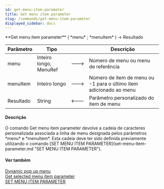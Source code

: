 ```yaml
---
id: get-menu-item-parameter
title: Get menu item parameter
slug: /commands/get-menu-item-parameter
displayed_sidebar: docs
---
```


<!--REF #_command_.Get menu item parameter.Syntax-->**Get menu item parameter** ( *menu* ; *menuItem* ) -> Resultado<!-- END REF-->
<!--REF #_command_.Get menu item parameter.Params-->
| Parâmetro | Tipo |  | Descrição |
| --- | --- | --- | --- |
| menu | Inteiro longo, MenuRef | &#x1F852; | Número de menu ou menu de referência |
| menuItem | Inteiro longo | &#x1F852; | Número de item de menu ou -1 para o último item adicionado ao menu |
| Resultado | String | &#x1F850; | Parâmetro personalizado do item de menu |

<!-- END REF-->

#### Descrição 

<!--REF #_command_.Get menu item parameter.Summary-->O comando Get menu item parameter devolve a cadeia de caracteres personalizada associada a linha de menu designada pelos parâmetros *menu* e *menuItem*.<!-- END REF--> Esta cadeia deve ter sido definida previamente utilizando o comando [SET MENU ITEM PARAMETER](set-menu-item-parameter.md "SET MENU ITEM PARAMETER").

#### Ver também 

[Dynamic pop up menu](dynamic-pop-up-menu.md)  
[Get selected menu item parameter](get-selected-menu-item-parameter.md)  
[SET MENU ITEM PARAMETER](set-menu-item-parameter.md)  